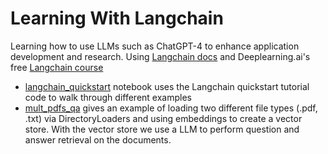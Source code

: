 # Learning With Langchain
Learning how to use LLMs such as ChatGPT-4 to enhance application development and research. Using [Langchain docs](https://python.langchain.com/docs/get_started/introduction.html) and Deeplearning.ai's free [Langchain course](https://www.deeplearning.ai/short-courses/langchain-for-llm-application-development/)

- [langchain_quickstart](./langchain_quckstart.ipynb) notebook uses the Langchain quickstart tutorial code to walk through different examples
- [mult_pdfs_qa](./mult_pdfs_qa.ipynb) gives an example of loading two different file types (.pdf, .txt) via DirectoryLoaders and using embeddings to create a vector store. With the vector store we use a LLM to perform question and answer retrieval on the documents. 
